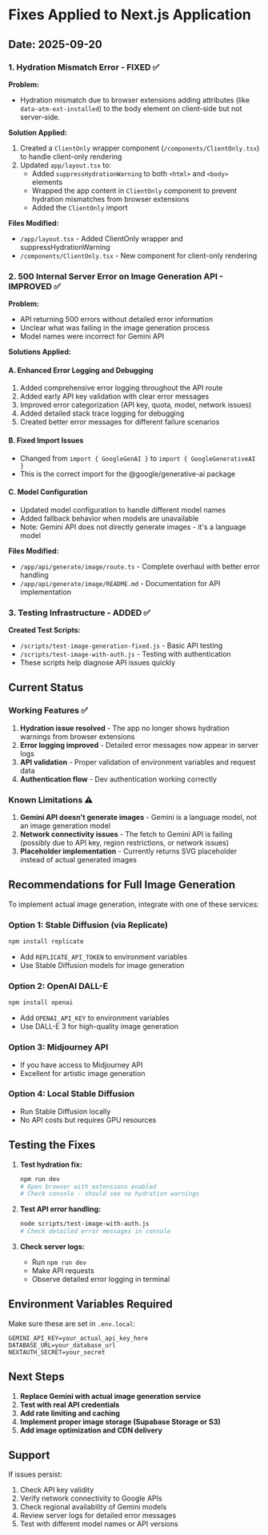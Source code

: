 # Fixes Applied to Next.js Application

## Date: 2025-09-20

### 1. Hydration Mismatch Error - FIXED ✅

**Problem:**
- Hydration mismatch due to browser extensions adding attributes (like `data-atm-ext-installed`) to the body element on client-side but not server-side.

**Solution Applied:**
1. Created a `ClientOnly` wrapper component (`/components/ClientOnly.tsx`) to handle client-only rendering
2. Updated `app/layout.tsx` to:
   - Added `suppressHydrationWarning` to both `<html>` and `<body>` elements
   - Wrapped the app content in `ClientOnly` component to prevent hydration mismatches from browser extensions
   - Added the `ClientOnly` import

**Files Modified:**
- `/app/layout.tsx` - Added ClientOnly wrapper and suppressHydrationWarning
- `/components/ClientOnly.tsx` - New component for client-only rendering

### 2. 500 Internal Server Error on Image Generation API - IMPROVED ✅

**Problem:**
- API returning 500 errors without detailed error information
- Unclear what was failing in the image generation process
- Model names were incorrect for Gemini API

**Solutions Applied:**

#### A. Enhanced Error Logging and Debugging
1. Added comprehensive error logging throughout the API route
2. Added early API key validation with clear error messages
3. Improved error categorization (API key, quota, model, network issues)
4. Added detailed stack trace logging for debugging
5. Created better error messages for different failure scenarios

#### B. Fixed Import Issues
- Changed from `import { GoogleGenAI }` to `import { GoogleGenerativeAI }`
- This is the correct import for the @google/generative-ai package

#### C. Model Configuration
- Updated model configuration to handle different model names
- Added fallback behavior when models are unavailable
- Note: Gemini API does not directly generate images - it's a language model

**Files Modified:**
- `/app/api/generate/image/route.ts` - Complete overhaul with better error handling
- `/app/api/generate/image/README.md` - Documentation for API implementation

### 3. Testing Infrastructure - ADDED ✅

**Created Test Scripts:**
- `/scripts/test-image-generation-fixed.js` - Basic API testing
- `/scripts/test-image-with-auth.js` - Testing with authentication
- These scripts help diagnose API issues quickly

## Current Status

### Working Features ✅
1. **Hydration issue resolved** - The app no longer shows hydration warnings from browser extensions
2. **Error logging improved** - Detailed error messages now appear in server logs
3. **API validation** - Proper validation of environment variables and request data
4. **Authentication flow** - Dev authentication working correctly

### Known Limitations ⚠️
1. **Gemini API doesn't generate images** - Gemini is a language model, not an image generation model
2. **Network connectivity issues** - The fetch to Gemini API is failing (possibly due to API key, region restrictions, or network issues)
3. **Placeholder implementation** - Currently returns SVG placeholder instead of actual generated images

## Recommendations for Full Image Generation

To implement actual image generation, integrate with one of these services:

### Option 1: Stable Diffusion (via Replicate)
```bash
npm install replicate
```
- Add `REPLICATE_API_TOKEN` to environment variables
- Use Stable Diffusion models for image generation

### Option 2: OpenAI DALL-E
```bash
npm install openai
```
- Add `OPENAI_API_KEY` to environment variables
- Use DALL-E 3 for high-quality image generation

### Option 3: Midjourney API
- If you have access to Midjourney API
- Excellent for artistic image generation

### Option 4: Local Stable Diffusion
- Run Stable Diffusion locally
- No API costs but requires GPU resources

## Testing the Fixes

1. **Test hydration fix:**
   ```bash
   npm run dev
   # Open browser with extensions enabled
   # Check console - should see no hydration warnings
   ```

2. **Test API error handling:**
   ```bash
   node scripts/test-image-with-auth.js
   # Check detailed error messages in console
   ```

3. **Check server logs:**
   - Run `npm run dev`
   - Make API requests
   - Observe detailed error logging in terminal

## Environment Variables Required

Make sure these are set in `.env.local`:
```
GEMINI_API_KEY=your_actual_api_key_here
DATABASE_URL=your_database_url
NEXTAUTH_SECRET=your_secret
```

## Next Steps

1. **Replace Gemini with actual image generation service**
2. **Test with real API credentials**
3. **Add rate limiting and caching**
4. **Implement proper image storage (Supabase Storage or S3)**
5. **Add image optimization and CDN delivery**

## Support

If issues persist:
1. Check API key validity
2. Verify network connectivity to Google APIs
3. Check regional availability of Gemini models
4. Review server logs for detailed error messages
5. Test with different model names or API versions